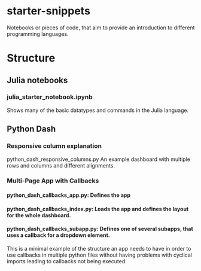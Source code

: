 # starter-snippets
Notebooks or pieces of code, that aim to provide an introduction to different programming languages.

# Structure
## Julia notebooks
### julia_starter_notebook.ipynb
Shows many of the basic datatypes and commands in the Julia language.

## Python Dash
### Responsive column explanation
python_dash_responsive_columns.py
An example dashboard with multiple rows and columns and different alignments.

### Multi-Page App with Callbacks
#### python_dash_callbacks_app.py: Defines the app
#### python_dash_callbacks_index.py: Loads the app and defines the layout for the whole dashboard.
#### python_dash_callbacks_subapp.py: Defines one of several subapps, that uses a callback for a dropdown element.

This is a minimal example of the structure an app needs to have in order to use callbacks in multiple python files without having problems with cyclical imports leading to callbacks not being executed.


